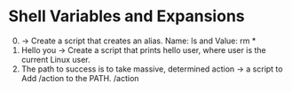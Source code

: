 # Shell Variables and Expansions
0. <o> -> Create a script that creates an alias. Name: ls and Value: rm *
1. Hello you -> Create a script that prints hello user, where user is the current Linux user.
2. The path to success is to take massive, determined action -> a script to Add /action to the PATH. /action

